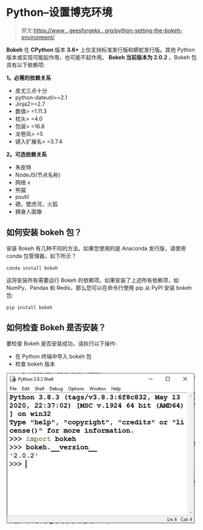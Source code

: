 # Python–设置博克环境

> 原文:[https://www . geesforgeks . org/python-setting-the-bokeh-environment/](https://www.geeksforgeeks.org/python-setting-up-the-bokeh-environment/)

**Bokeh** 在 **CPython** 版本 **3.6+** 上仅支持标准发行版和蟒蛇发行版。其他 Python 版本或实现可能起作用，也可能不起作用。 **Bokeh 当前版本为 2.0.2** 。Bokeh 包具有以下依赖项:

**1。必需的依赖关系**

*   皮尤三点十分
*   python-dateutil>=2.1
*   Jinja2>=2.7
*   数值> =1.11.3
*   枕头> =4.0
*   包装> =16.8
*   龙卷风> =5
*   键入扩展名> =3.7.4

**2。可选依赖关系**

*   朱皮特
*   NodeJS(节点名称)
*   网络 x
*   熊猫
*   psutil
*   硒，壁虎河，火狐
*   狮身人面像

## **如何安装 bokeh 包？**

安装 Bokeh 有几种不同的方法。如果您使用的是 Anaconda 发行版，请使用 conda 包管理器，如下所示？

```
conda install bokeh

```

这将安装所有需要运行 Bokeh 的依赖项。如果安装了上述所有依赖项，如 NumPy、Pandas 和 Redis，那么您可以在命令行使用 pip 从 PyPI 安装 bokeh 包:

```
pip install bokeh

```

## **如何检查 Bokeh 是否安装？**

要检查 Bokeh 是否安装成功，请执行以下操作:

*   在 Python 终端中导入 bokeh 包
*   检查 bokeh 版本

![](img/2c13d5e41b205a494bb188bff57d3712.png)